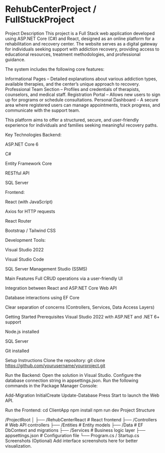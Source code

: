 # RehubCenterProject / FullStuckProject

Project Description
This project is a Full Stack web application developed using ASP.NET Core (C#) and React, designed as an online platform for a rehabilitation and recovery center. The website serves as a digital gateway for individuals seeking support with addiction recovery, providing access to educational resources, treatment methodologies, and professional guidance.

The system includes the following core features:

Informational Pages – Detailed explanations about various addiction types, available therapies, and the center’s unique approach to recovery.
Professional Team Section – Profiles and credentials of therapists, counselors, and medical staff.
Registration Portal – Allows new users to sign up for programs or schedule consultations.
Personal Dashboard – A secure area where registered users can manage appointments, track progress, and communicate with the support team.

This platform aims to offer a structured, secure, and user-friendly experience for individuals and families seeking meaningful recovery paths.

Key Technologies
Backend:

ASP.NET Core 6

C#

Entity Framework Core

RESTful API

SQL Server

Frontend:

React (with JavaScript)

Axios for HTTP requests

React Router

Bootstrap / Tailwind CSS 

Development Tools:

Visual Studio 2022

Visual Studio Code

SQL Server Management Studio (SSMS)

Main Features
Full CRUD operations via a user-friendly UI

Integration between React and ASP.NET Core Web API

Database interactions using EF Core

Clear separation of concerns (Controllers, Services, Data Access Layers)


Getting Started
Prerequisites
Visual Studio 2022 with ASP.NET and .NET 6+ support

Node.js installed

SQL Server 

Git installed

Setup Instructions
Clone the repository:
git clone https://github.com/yourusername/yourproject.git

Run the Backend:
Open the solution in Visual Studio.
Configure the database connection string in appsettings.json.
Run the following commands in the Package Manager Console:

Add-Migration InitialCreate
Update-Database
Press Start to launch the Web API.

Run the Frontend:
cd ClientApp
npm install
npm run dev
Project Structure

/ProjectRoot
│
├── /RehubCenterReact      # React frontend
├── /Controllers          # Web API controllers
├── /Entities             # Entity models
├── /Data                 # EF DbContext and migrations
├── /Services             # Business logic layer
├── appsettings.json      # Configuration file
└── Program.cs / Startup.cs
Screenshots (Optional)
Add interface screenshots here for better visualization.
